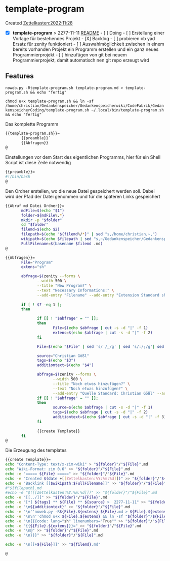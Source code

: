 # template-program
Created [Zettelkasten:2022:11:28]()

- [X] **template-program**  >  2277-11-11 [README](README.md)
       - [ ] Doing
              - [ ] Erstellung einer Vorlage für bestehendes Projekt
       - [X] Backlog
              - [ ] probieren ob yad Ersatz für zenity funktioniert 
              - [ ] Auswahlmöglichkeit zwischen in einem bereits vorhanden Projekt ein Programm erstellen und ein ganz neues Programmierprojekt
                     - [ ] hinzufügen von git bei neuem Programmierprojekt, damit automatisch nen git repo erzeugt wird

## Features

``noweb.py -Rtemplate-program.sh template-program.md > template-program.sh && echo "fertig"``


``chmod u+x template-program.sh && ln -sf /home/christian/Gedankenspeicher/Gedankenspeicherwiki/CodeFabrik/GedankenspeicherCoding/template-program.sh ~/.local/bin/template-program.sh && echo "fertig"``

Das komplette Programm
```bash
{{template-program.sh}}=
       {{preamble}}´
       {{Abfragen}}
@
```

Einstellungen vor dem Start des eigentlichen Programms, hier für ein Shell Script ist diese Zeile notwendig

```bash
{{preamble}}=
#!/bin/bash
@
```
Den Ordner erstellen, wo die neue Datei gespeichert werden soll. Dabei wird der Pfad der Datei genommen und für die späteren Links gespeichert
```bash
{{Abruf md Datei Ordner}}=
       mdFile=$(echo "$1")
       folder=${mdFile%.*}
       mkdir -p "$folder"
       cd "$folder"
       filemd=$(echo $2)
       filepath=$(echo "${filemd%/*}" | sed "s,/home/christian,~,")
       wikipath=$(echo $filepath | sed "s,~/Gedankenspeicher/Gedankenspeicherwiki/,," | sed "s,/,:,g")
       FullFilename=$(basename $filemd .md)
@
```

```bash
{{Abfragen}}=
       File="Program"
       extens="sh"

       abfrage=$(zenity --forms \
              --width 500 \
              --title "New Program?" \
              --text "Necessary Informations:" \
              --add-entry "Filename" --add-entry "Extension Standard sh")
              
       if [ ! $? -eq 1 ]; 
       then

              if [[ ! "$abfrage" = "" ]]; 
              then
                     File=$(echo $abfrage | cut -s -d "|" -f 1)
                     extens=$(echo $abfrage | cut -s -d "|" -f 2)
              fi

              File=$(echo "$File" | sed 's/ /_/g' | sed 's/:/;/g'| sed -e "s/'/_/g" | sed 's/\"//g')

              source="Christian Gößl"
              tags=$(echo "$3")
              additiontext=$(echo "$4")

              abfrage=$(zenity --forms \
                     --width 500 \
                     --title "Noch etwas hinzufügen?" \
                     --text "Noch etwas hinzufügen?" \
                     --add-entry "Quelle Standard: Christian Gößl" --add-entry "Schlagwörter" --add-entry "Weiteres")
              if [[ ! "$abfrage" = "" ]]; 
              then
                     source=$(echo $abfrage | cut -s -d "|" -f 1)
                     tags=$(echo $abfrage | cut -s -d "|" -f 2)
                     additiontext=$(echo $abfrage | cut -s -d "|" -f 3)
              fi
              
              {{create Template}}
       fi
@
```
Die Erzeugung des templates

```bash
{{create Template}}=
echo "Content-Type: text/x-zim-wiki" > "${folder}"/"${File}".md
echo "Wiki-Format: zim 0.6" >> "${folder}"/"${File}".md
echo -e "===== ${File} =====" >> "${folder}"/"${File}".md
echo -e "Created $(date +[[Zettelkasten:%Y:%m:%d]])" >> "${folder}"/"${File}".md
echo -e "Backlink [[$wikipath:$FullFilename]]" >> "${folder}"/"${File}".md
#"${filepath}.md
#echo -e "$([[Zettelkasten:%Y:%m:%d]])" >> "${folder}"/"${File}".md
echo -e "[[../]]" >> "${folder}"/"${File}".md
echo -e "[*] ${tags} ** ${File} ** ${source} >  2277-11-11" >> "${folder}"/"${File}".md
echo -e "\n${additiontext}" >> "${folder}"/"${File}".md
echo -e "\n''noweb.py -R${File}.${extens} ${File}.md > ${File}.${extens} && echo 'fertig'''" >> "${folder}"/"${File}".md
echo -e "\n\n''chmod u+x ${File}.${extens} && ln -sf "${folder}"/${File}.${extens} ~/.local/bin/${File}.${extens} && echo 'fertig'''" >> "${folder}"/"${File}".md
echo -e "\n{{{code: lang="sh" linenumbers="True"" >> "${folder}"/"${File}".md
echo -e "{{${File}.${extens}}}=" >> "${folder}"/"${File}".md
echo -e "\n@" >> "${folder}"/"${File}".md
echo -e "\n}}}" >> "${folder}"/"${File}".md

echo -e "\n[[+${File}]]" >> "${filemd}.md"

@

```

